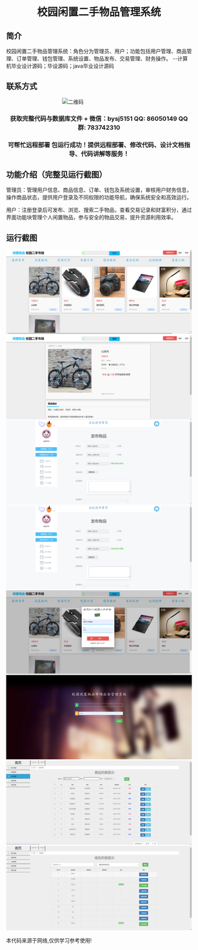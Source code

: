 <p><h1 align="center">校园闲置二手物品管理系统</h1></p>

## 简介
校园闲置二手物品管理系统：角色分为管理员、用户；功能包括用户管理、商品管理、订单管理、钱包管理、系统设置、物品发布、交易管理、财务操作。    --计算机毕业设计源码；毕设源码；java毕业设计源码


## 联系方式
<img src="https://bs-1329754181.cos.ap-shanghai.myqcloud.com/wx.jpg" alt="二维码" style="display: block; margin: 0 auto;" width="200px">
<p><h3 align="center">获取完整代码与数据库文件 + 微信：bysj5151 QQ: 86050149 QQ群: 783742310</h3></p>
<p><h3 align="center">可帮忙远程部署 包运行成功！提供远程部署、修改代码、设计文档指导、代码讲解等服务！</h3></p>

## 功能介绍（完整见运行截图）
管理员：管理用户信息、商品信息、订单、钱包及系统设置，审核用户财务信息，操作商品状态，提供用户登录及不同权限的功能导航，确保系统安全和高效运行。

用户：注册登录后可发布、浏览、搜索二手物品，查看交易记录和财富积分，通过界面功能块管理个人闲置物品，参与安全的物品交易，提升资源利用效率。


## 运行截图
![](imgs/588112-20240105142447354-452432305.png)
![](imgs/588112-20240105142452963-2106595318.png)
![](imgs/588112-20240105142457785-105812170.png)
![](imgs/588112-20240105142504529-1361591909.png)
![](imgs/588112-20240105142507898-996806878.png)
![](imgs/588112-20240105142512506-2076433781.png)
![](imgs/588112-20240105142517026-686240650.png)
![](imgs/588112-20240105142523240-1192580691.png)

<p>本代码来源于网络,仅供学习参考使用!</p>
